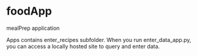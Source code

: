 # foodApp
mealPrep application

Apps contains enter_recipes subfolder. When you run enter_data_app.py,
you can access a locally hosted site to query and enter data.
